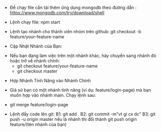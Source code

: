 - Để chạy file cần tải thêm ứng dụng mongodb theo đường dẫn : https://www.mongodb.com/try/download/shell

- Lệnh chạy file: npm start
- Lệnh tạo nhánh cho thành viên nhóm trên github: git checkout -b feature/your-feature-name

- Cập Nhật Nhánh của Bạn:
+ Nếu bạn đang làm việc trên một nhánh khác, hãy chuyển sang nhánh đó hoặc trở về nhánh chính:
  * git checkout feature/your-feature-name
  * git checkout master

- Hợp Nhánh Tính Năng vào Nhánh Chính
 + Giả sử bạn có một nhánh tính năng (ví dụ: feature/login-page) mà bạn muốn hợp vào nhánh main. Chạy lệnh sau:
  * git merge feature/login-page

- Lệnh đẩy code lên git: 
B1: git add .
B2: git commit -m"vt gi cx dc"
B3: git push -u origin master 
    nếu là nhánh thì đổi thành git push origin feature/(tên nhánh của bạn)
